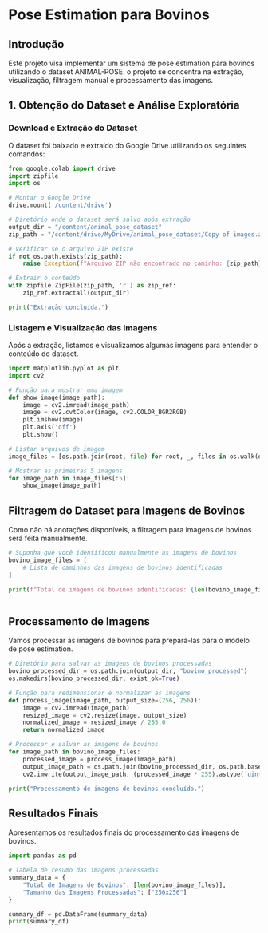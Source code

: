 # Pose Estimation para Bovinos

## Introdução

Este projeto visa implementar um sistema de pose estimation para bovinos utilizando o dataset ANIMAL-POSE. o projeto se concentra na extração, visualização, filtragem manual e processamento das imagens.

## 1. Obtenção do Dataset e Análise Exploratória

### Download e Extração do Dataset

O dataset foi baixado e extraído do Google Drive utilizando os seguintes comandos:

```python
from google.colab import drive
import zipfile
import os

# Montar o Google Drive
drive.mount('/content/drive')

# Diretório onde o dataset será salvo após extração
output_dir = "/content/animal_pose_dataset"
zip_path = "/content/drive/MyDrive/animal_pose_dataset/Copy of images.zip"

# Verificar se o arquivo ZIP existe
if not os.path.exists(zip_path):
    raise Exception(f"Arquivo ZIP não encontrado no caminho: {zip_path}")

# Extrair o conteúdo
with zipfile.ZipFile(zip_path, 'r') as zip_ref:
    zip_ref.extractall(output_dir)

print("Extração concluída.")

```

### Listagem e Visualização das Imagens

Após a extração, listamos e visualizamos algumas imagens para entender o conteúdo do dataset.

```python
import matplotlib.pyplot as plt
import cv2

# Função para mostrar uma imagem
def show_image(image_path):
    image = cv2.imread(image_path)
    image = cv2.cvtColor(image, cv2.COLOR_BGR2RGB)
    plt.imshow(image)
    plt.axis('off')
    plt.show()

# Listar arquivos de imagem
image_files = [os.path.join(root, file) for root, _, files in os.walk(output_dir) for file in files if file.endswith(('.png', '.jpg', '.jpeg'))]

# Mostrar as primeiras 5 imagens
for image_path in image_files[:5]:
    show_image(image_path)
```


## Filtragem do Dataset para Imagens de Bovinos

Como não há anotações disponíveis, a filtragem para imagens de bovinos será feita manualmente.

```python
# Suponha que você identificou manualmente as imagens de bovinos
bovino_image_files = [
    # Lista de caminhos das imagens de bovinos identificadas
]

print(f"Total de imagens de bovinos identificadas: {len(bovino_image_files)}")



```
## Processamento de Imagens

Vamos processar as imagens de bovinos para prepará-las para o modelo de pose estimation.

```python
# Diretório para salvar as imagens de bovinos processadas
bovino_processed_dir = os.path.join(output_dir, "bovino_processed")
os.makedirs(bovino_processed_dir, exist_ok=True)

# Função para redimensionar e normalizar as imagens
def process_image(image_path, output_size=(256, 256)):
    image = cv2.imread(image_path)
    resized_image = cv2.resize(image, output_size)
    normalized_image = resized_image / 255.0
    return normalized_image

# Processar e salvar as imagens de bovinos
for image_path in bovino_image_files:
    processed_image = process_image(image_path)
    output_image_path = os.path.join(bovino_processed_dir, os.path.basename(image_path))
    cv2.imwrite(output_image_path, (processed_image * 255).astype('uint8'))

print("Processamento de imagens de bovinos concluído.")

```


## Resultados Finais

Apresentamos os resultados finais do processamento das imagens de bovinos.

```python
import pandas as pd

# Tabela de resumo das imagens processadas
summary_data = {
    "Total de Imagens de Bovinos": [len(bovino_image_files)],
    "Tamanho das Imagens Processadas": ["256x256"]
}

summary_df = pd.DataFrame(summary_data)
print(summary_df)

```
